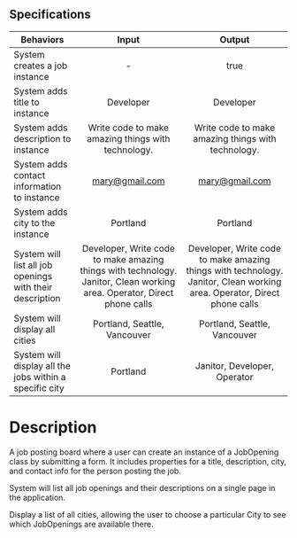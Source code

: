 ## Specifications
|Behaviors|Input|Output|
|-----------|:-------:|:--------:|
|System creates a job instance|-|true|
|System adds title to instance|Developer|Developer|
|System adds description to instance|Write code to make amazing things with technology.|Write code to make amazing things with technology.|
|System adds contact information to instance|mary@gmail.com|mary@gmail.com|
|System adds city to the instance|Portland|Portland|
|System will list all job openings with their description|Developer, Write code to make amazing things with technology. Janitor, Clean working area. Operator, Direct phone calls|Developer, Write code to make amazing things with technology. Janitor, Clean working area. Operator, Direct phone calls|
|System will display all cities|Portland, Seattle, Vancouver|Portland, Seattle, Vancouver|
|System will display all the jobs within a specific city|Portland|Janitor, Developer, Operator|

# Description
A job posting board where a user can create an instance of a JobOpening class by submitting a form. It includes properties for a title, description, city, and contact info for the person posting the job.

System will list all job openings and their descriptions on a single page in the application.

Display a list of all cities, allowing the user to choose a particular City to see which JobOpenings are available there.
